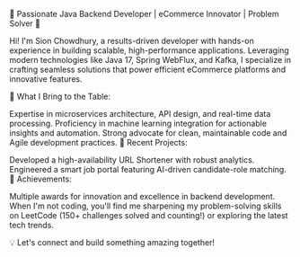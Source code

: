 🌟 Passionate Java Backend Developer | eCommerce Innovator | Problem Solver 🌟

Hi! I'm Sion Chowdhury, a results-driven developer with hands-on experience in building scalable, high-performance applications. Leveraging modern technologies like Java 17, Spring WebFlux, and Kafka, I specialize in crafting seamless solutions that power efficient eCommerce platforms and innovative features.

🔧 What I Bring to the Table:

Expertise in microservices architecture, API design, and real-time data processing.
Proficiency in machine learning integration for actionable insights and automation.
Strong advocate for clean, maintainable code and Agile development practices.
🚀 Recent Projects:

Developed a high-availability URL Shortener with robust analytics.
Engineered a smart job portal featuring AI-driven candidate-role matching.
🎯 Achievements:

Multiple awards for innovation and excellence in backend development.
When I'm not coding, you'll find me sharpening my problem-solving skills on LeetCode (150+ challenges solved and counting!) or exploring the latest tech trends.

💡 Let's connect and build something amazing together!
